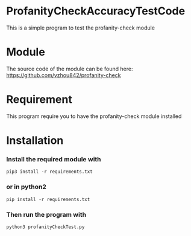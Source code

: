 # ProfanityCheckAccuracyTestCode
This is a simple program to test the profanity-check module

# Module
The source code of the module can be found here: https://github.com/vzhou842/profanity-check

# Requirement
This program require you to have the profanity-check module installed

# Installation
### Install the required module with
```pip3 install -r requirements.txt```
### or in python2
```pip install -r requirements.txt```
### Then run the program with
```python3 profanityCheckTest.py```
